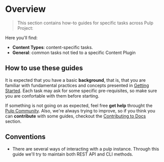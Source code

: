 # Overview

> This section contains how-to guides for specific tasks across Pulp Project:

Here you'll find:

- **Content Types**: content-specific tasks.
- **General**: common tasks not tied to a specific Content Plugin 

## How to use these guides

It is expected that you have a basic **background**, that is, that you are familiar with fundamental practices and concepts presented in [Getting Started](#).
Each task may ask for some specific pre-requisites, so make sure you are confortable with them before starting.

If something is not going on as expected, feel free **get help** throught the [Pulp Community](#).
Also, we're always trying to improve, so if you think you can **contribute** with some guides, checkout the [Contributing to Docs](#) section.


## Conventions

- There are several ways of interacting with a pulp instance.
Through this guide we'll try to maintain both REST API and CLI methods.
